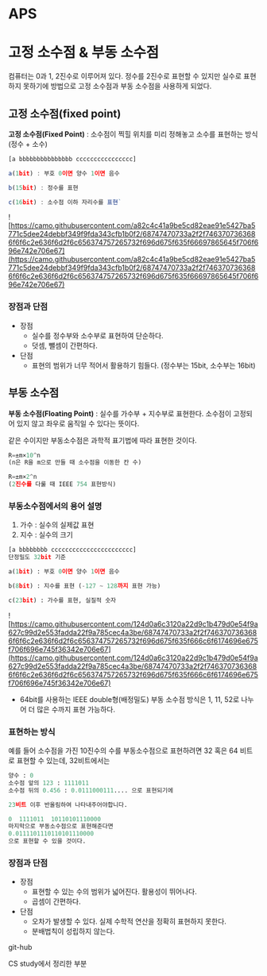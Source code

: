 # APS

# 고정 소수점 & 부동 소수점

컴퓨터는 0과 1, 2진수로 이루어져 있다. 정수를 2진수로 표현할 수 있지만 실수로 표현하지 못하기에 방법으로 고정 소수점과 부동 소수점을 사용하게 되었다.

## 고정 소수점(fixed point)

**고정 소수점(Fixed Point)** : 소수점이 찍힐 위치를 미리 정해놓고 소수를 표현하는 방식 (정수 + 소수)

```jsx
[a bbbbbbbbbbbbbbb cccccccccccccccc]

a(1bit) : 부호 0이면 양수 1이면 음수

b(15bit) : 정수를 표현

c(16bit) : 소수점 이하 자리수를 표현`
```

![https://camo.githubusercontent.com/a82c4c41a9be5cd82eae91e5427ba5771c5dee24debbf349f9fda343cfb1b0f2/68747470733a2f2f7463707363686f6f6c2e636f6d2f6c656374757265732f696d675f635f66697865645f706f696e742e706e67](https://camo.githubusercontent.com/a82c4c41a9be5cd82eae91e5427ba5771c5dee24debbf349f9fda343cfb1b0f2/68747470733a2f2f7463707363686f6f6c2e636f6d2f6c656374757265732f696d675f635f66697865645f706f696e742e706e67)

### 장점과 단점

- 장점
    - 실수를 정수부와 소수부로 표현하여 단순하다.
    - 덧셈, 뺄셈이 간편하다.
- 단점
    - 표현의 범위가 너무 적어서 활용하기 힘들다. (정수부는 15bit, 소수부는 16bit)

## 부동 소수점

**부동 소수점(Floating Point)** : 실수를 가수부 + 지수부로 표현한다. 소수점이 고정되어 있지 않고 좌우로 움직일 수 있다는 뜻이다.

같은 수이지만 부동소수점은 과학적 표기법에 따라 표현한 것이다.

```python
R=±m×10^n 
(n은 R을 m으로 만들 때 소수점을 이동한 칸 수) 

R=±m×2^n
(2진수를 다룰 때 IEEE 754 표현방식)
```

### 부동소수점에서의 용어 설명

1. 가수 : 실수의 실제값 표현
2. 지수 : 실수의 크기

```python
[a bbbbbbbb ccccccccccccccccccccccc]
단정밀도 32bit 기준

a(1bit) : 부호 0이면 양수 1이면 음수

b(8bit) : 지수를 표현 (-127 ~ 128까지 표현 가능)

c(23bit) : 가수를 표현, 실질적 숫자
```

![https://camo.githubusercontent.com/124d0a6c3120a22d9c1b479d0e54f9a627c99d2e553fadda22f9a785cec4a3be/68747470733a2f2f7463707363686f6f6c2e636f6d2f6c656374757265732f696d675f635f666c6f6174696e675f706f696e745f36342e706e67](https://camo.githubusercontent.com/124d0a6c3120a22d9c1b479d0e54f9a627c99d2e553fadda22f9a785cec4a3be/68747470733a2f2f7463707363686f6f6c2e636f6d2f6c656374757265732f696d675f635f666c6f6174696e675f706f696e745f36342e706e67)

- 64bit를 사용하는 IEEE double형(배정밀도) 부동 소수점 방식은 1, 11, 52로 나누어 더 많은 수까지 표현 가능하다.

### 표현하는 방식

예를 들어 소수점을 가진 10진수의 수를 부동소수점으로 표현하려면 32 혹은 64 비트로 표현할 수 있는데, 32비트에서는

```python
양수 : 0
소수점 앞의 123 : 1111011
소수점 뒤의 0.456 : 0.0111000111.... 으로 표현되기에

23비트 이후 반올림하여 나타내주어야합니다.

0  1111011  10110101110000
마지막으로 부동소수점으로 표현해준다면
0.0111101110110101110000
으로 표현할 수 있을 것이다.
```

### 장점과 단점

- 장점
    - 표현할 수 있는 수의 범위가 넓어진다. 활용성이 뛰어나다.
    - 곱셈이 간편하다.
- 단점
    - 오차가 발생할 수 있다. 실제 수학적 연산을 정확히 표현하지 못한다.
    - 분배법칙이 성립하지 않는다.
    

git-hub

CS study에서 정리한 부분